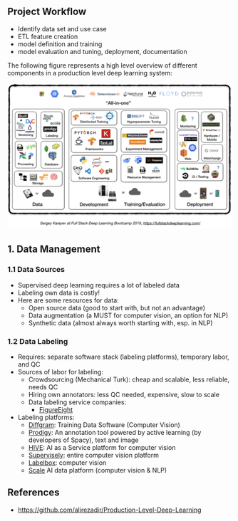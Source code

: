 ## Project Workflow

- Identify data set and use case
- ETL feature creation
- model definition and training
- model evaluation and tuning, deployment, documentation

The following figure represents a high level overview of different components in a production level deep learning system:

![ML products](infra_tooling.png)

## 1. Data Management
### 1.1 Data Sources
* Supervised deep learning requires a lot of labeled data
* Labeling own data is costly!
* Here are some resources for data:
  * Open source data (good to start with, but not an advantage)
  * Data augmentation (a MUST for computer vision, an option for NLP)
  * Synthetic data (almost always worth starting with, esp. in NLP)
### 1.2  Data Labeling
* Requires: separate software stack (labeling platforms), temporary labor, and QC
* Sources of labor for labeling:
  * Crowdsourcing (Mechanical Turk): cheap and scalable, less reliable, needs QC
  * Hiring own annotators: less QC needed, expensive, slow to scale
  * Data labeling service companies:
    * [FigureEight](https://www.figure-eight.com/)
* Labeling platforms:
  * [Diffgram](https://diffgram.com/): Training Data Software (Computer Vision)
  * [Prodigy](https://prodi.gy/): An annotation tool powered
by active learning (by developers of Spacy), text and image
  * [HIVE](https://thehive.ai/): AI as a Service platform for computer vision
  * [Supervisely](https://supervise.ly/): entire computer vision platform
  * [Labelbox](https://labelbox.com/): computer vision
  * [Scale](https://scale.com/) AI data platform (computer vision & NLP)

## References
- https://github.com/alirezadir/Production-Level-Deep-Learning
